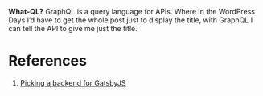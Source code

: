 **What-QL?** GraphQL is a query language for APIs. Where in the WordPress Days I’d have to get the whole post just to display the title, with GraphQL I can tell the API to give me just the title.








# References
1. [Picking a backend for GatsbyJS](https://www.gatsbyjs.com/blog/2018-2-6-choosing-a-back-end/)
